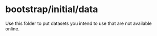 # bootstrap/initial/data

Use this folder to put datasets you intend to use that are not available online.
